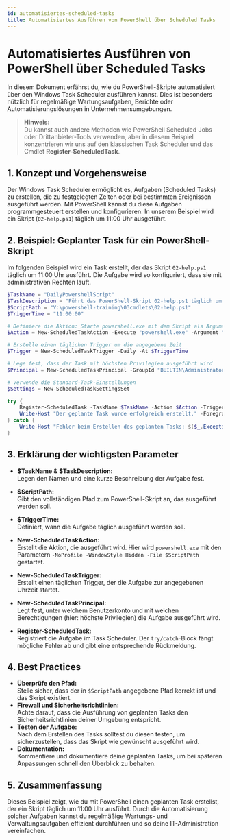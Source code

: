 ```yaml
---
id: automatisiertes-scheduled-tasks
title: Automatisiertes Ausführen von PowerShell über Scheduled Tasks
---
```


# Automatisiertes Ausführen von PowerShell über Scheduled Tasks

In diesem Dokument erfährst du, wie du PowerShell-Skripte automatisiert über den Windows Task Scheduler ausführen kannst. Dies ist besonders nützlich für regelmäßige Wartungsaufgaben, Berichte oder Automatisierungslösungen in Unternehmensumgebungen.

> **Hinweis:**  
> Du kannst auch andere Methoden wie PowerShell Scheduled Jobs oder Drittanbieter-Tools verwenden, aber in diesem Beispiel konzentrieren wir uns auf den klassischen Task Scheduler und das Cmdlet **Register-ScheduledTask**.

## 1. Konzept und Vorgehensweise

Der Windows Task Scheduler ermöglicht es, Aufgaben (Scheduled Tasks) zu erstellen, die zu festgelegten Zeiten oder bei bestimmten Ereignissen ausgeführt werden. Mit PowerShell kannst du diese Aufgaben programmgesteuert erstellen und konfigurieren. In unserem Beispiel wird ein Skript (`02-help.ps1`) täglich um 11:00 Uhr ausgeführt.

## 2. Beispiel: Geplanter Task für ein PowerShell-Skript

Im folgenden Beispiel wird ein Task erstellt, der das Skript `02-help.ps1` täglich um 11:00 Uhr ausführt. Die Aufgabe wird so konfiguriert, dass sie mit administrativen Rechten läuft.

```powershell
$TaskName = "DailyPowershellScript"
$TaskDescription = "Führt das PowerShell-Skript 02-help.ps1 täglich um 11:00 Uhr aus."
$ScriptPath = "Y:\powershell-training\03cmdlets\02-help.ps1"
$TriggerTime = "11:00:00"

# Definiere die Aktion: Starte powershell.exe mit dem Skript als Argument
$Action = New-ScheduledTaskAction -Execute "powershell.exe" -Argument "-NoProfile -WindowStyle Hidden -File `"$ScriptPath`""

# Erstelle einen täglichen Trigger um die angegebene Zeit
$Trigger = New-ScheduledTaskTrigger -Daily -At $TriggerTime

# Lege fest, dass der Task mit höchsten Privilegien ausgeführt wird
$Principal = New-ScheduledTaskPrincipal -GroupId "BUILTIN\Administrators" -RunLevel Highest

# Verwende die Standard-Task-Einstellungen
$Settings = New-ScheduledTaskSettingsSet

try {
    Register-ScheduledTask -TaskName $TaskName -Action $Action -Trigger $Trigger -Principal $Principal -Settings $Settings -Description $TaskDescription
    Write-Host "Der geplante Task wurde erfolgreich erstellt." -ForegroundColor Green
} catch {
    Write-Host "Fehler beim Erstellen des geplanten Tasks: $($_.Exception.Message)" -ForegroundColor Red
}
```

## 3. Erklärung der wichtigsten Parameter

- **$TaskName & $TaskDescription:**  
  Legen den Namen und eine kurze Beschreibung der Aufgabe fest.

- **$ScriptPath:**  
  Gibt den vollständigen Pfad zum PowerShell-Skript an, das ausgeführt werden soll.

- **$TriggerTime:**  
  Definiert, wann die Aufgabe täglich ausgeführt werden soll.

- **New-ScheduledTaskAction:**  
  Erstellt die Aktion, die ausgeführt wird. Hier wird `powershell.exe` mit den Parametern `-NoProfile -WindowStyle Hidden -File $ScriptPath` gestartet.

- **New-ScheduledTaskTrigger:**  
  Erstellt einen täglichen Trigger, der die Aufgabe zur angegebenen Uhrzeit startet.

- **New-ScheduledTaskPrincipal:**  
  Legt fest, unter welchem Benutzerkonto und mit welchen Berechtigungen (hier: höchste Privilegien) die Aufgabe ausgeführt wird.

- **Register-ScheduledTask:**  
  Registriert die Aufgabe im Task Scheduler. Der `try/catch`-Block fängt mögliche Fehler ab und gibt eine entsprechende Rückmeldung.

## 4. Best Practices

- **Überprüfe den Pfad:**  
  Stelle sicher, dass der in `$ScriptPath` angegebene Pfad korrekt ist und das Skript existiert.
- **Firewall und Sicherheitsrichtlinien:**  
  Achte darauf, dass die Ausführung von geplanten Tasks den Sicherheitsrichtlinien deiner Umgebung entspricht.
- **Testen der Aufgabe:**  
  Nach dem Erstellen des Tasks solltest du diesen testen, um sicherzustellen, dass das Skript wie gewünscht ausgeführt wird.
- **Dokumentation:**  
  Kommentiere und dokumentiere deine geplanten Tasks, um bei späteren Anpassungen schnell den Überblick zu behalten.

## 5. Zusammenfassung

Dieses Beispiel zeigt, wie du mit PowerShell einen geplanten Task erstellst, der ein Skript täglich um 11:00 Uhr ausführt. Durch die Automatisierung solcher Aufgaben kannst du regelmäßige Wartungs- und Verwaltungsaufgaben effizient durchführen und so deine IT-Administration vereinfachen.

